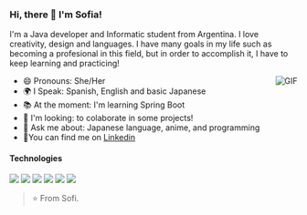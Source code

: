 ### Hi, there 👋 I'm Sofia!

I'm a Java developer and Informatic student from Argentina. I love creativity, design and languages. 
I have many goals in my life such as becoming a profesional in this field, but in order to accomplish it, I have to keep learning and practicing! 

<img align="right" alt="GIF" src="https://64.media.tumblr.com/00161bb69dae88456c30fcc83781fe67/tumblr_ossn5yuBaA1vhvnzyo1_400.gifv" />

- 😄 Pronouns: She/Her
- 🌍 I Speak: Spanish, English and basic Japanese
- 📚 At the moment: I'm learning Spring Boot
- 🔎 I'm looking: to colaborate in some projects!
- 💬 Ask me about: Japanese language, anime, and programming 
- 📩You can find me on [Linkedin](https://www.linkedin.com/in/sofia-quispe/)

#### Technologies 
<code><img src="https://img.icons8.com/color/38/000000/java-coffee-cup-logo.png"/></code>
<code><img src="https://img.icons8.com/officel/32/000000/php-logo.png"/></code>
<code><img src="https://img.icons8.com/ios-filled/40/000000/mysql-logo.png"/></code>
<code><img src="https://img.icons8.com/fluent/32/000000/github.png"/></code>
<code><img src="https://img.icons8.com/color/32/000000/html-5.png"/></code>
<code><img src="https://img.icons8.com/metro/26/000000/css-filetype.png"/></code>

>⭐ From Sofi. 
